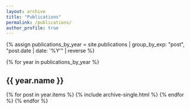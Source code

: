 ```yaml
---
layout: archive
title: "Publications"
permalink: /publications/
author_profile: true
---
```


{% assign publications_by_year = site.publications | group_by_exp: "post", "post.date | date: '%Y'" | reverse %}

{% for year in publications_by_year %}
  <h2 id="{{ year.name }}" class="archive__subtitle">{{ year.name }}</h2>
  {% for post in year.items %}
    {% include archive-single.html %}
  {% endfor %}
{% endfor %}